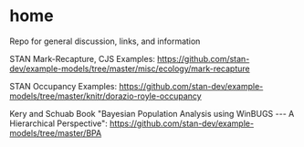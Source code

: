 # home
Repo for general discussion, links, and information

STAN Mark-Recapture, CJS Examples: https://github.com/stan-dev/example-models/tree/master/misc/ecology/mark-recapture

STAN Occupancy Examples: https://github.com/stan-dev/example-models/tree/master/knitr/dorazio-royle-occupancy

Kery and Schuab Book "Bayesian Population Analysis using WinBUGS --- A Hierarchical Perspective": https://github.com/stan-dev/example-models/tree/master/BPA

